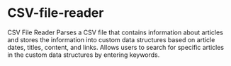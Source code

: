 # CSV-file-reader
CSV File Reader
Parses a CSV file that contains information about articles and stores the information into custom data structures based on article dates, titles, content, and links. Allows users to search for specific articles in the custom data structures by entering keywords. 
